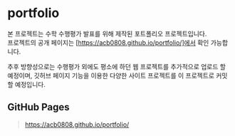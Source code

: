 # portfolio
본 프로젝트는 수학 수행평가 발표를 위해 제작된 포트폴리오 프로젝트입니다.\
프로젝트의 공개 페이지는 [https://acb0808.github.io/portfolio/]에서 확인 가능합니다.

추후 방향성으로는 수행평가 외에도 평소에 하던 웹 프로젝트를 추가적으로 업로드 할 예정이며, 깃허브 페이지 기능을 이용한 다양한 사이트 프로젝트를 이 프로젝트로 커밋할 예정입니다.

## GitHub Pages
> https://acb0808.github.io/portfolio/